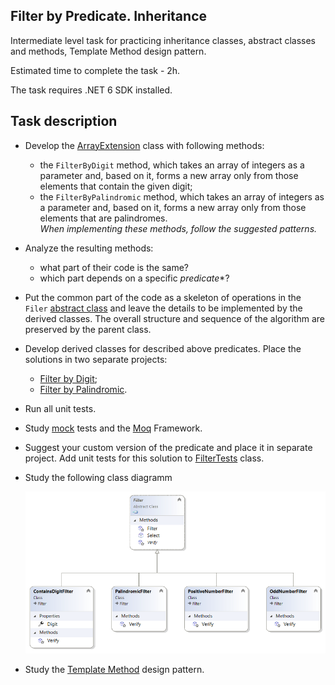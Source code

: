 ## Filter by Predicate. Inheritance

Intermediate level task for practicing inheritance classes, abstract classes and methods, Template Method design pattern.

Estimated time to complete the task - 2h.

The task requires .NET 6 SDK installed.

## Task description ##

- Develop the [ArrayExtension](ArrayExtension) class with following methods:

    - the `FilterByDigit` method, which takes an array of integers as a parameter and, based on it, forms a new array only from those elements that contain the given digit;
    - the `FilterByPalindromic` method, which takes an array of integers as a parameter and, based on it, forms a new array only from those elements that are palindromes.    
    _When implementing these methods, follow the suggested patterns._

- Analyze the resulting methods:
    - what part of their code is the same?
    - which part depends on a specific _predicate_*?

- Put the common part of the code as a skeleton of operations in the `Filer` [abstract class](https://docs.microsoft.com/en-us/dotnet/csharp/language-reference/keywords/abstract) and leave the details to be implemented by the derived classes. The overall structure and sequence of the algorithm are preserved by the parent class. 

- Develop derived classes for described above predicates. Place the solutions in two separate projects:

    - [Filter by Digit](FilerByDigitWithFramework);
    - [Filter by Palindromic](FilterByPalindromicWithFramework).

- Run all unit tests.

- Study [mock](http://xunitpatterns.com/Mock%20Object.html) tests and the [Moq](https://github.com/Moq/moq4/wiki/Quickstart) Framework.

- Suggest your custom version of the predicate and place it in separate project. Add unit tests for this solution to [FilterTests](FilterByVariousPredicates.Tests/FilterTests.cs) class.

- Study the following class diagramm

    ![](/filter-by-predicate.png)

- Study the [Template Method](https://refactoring.guru/design-patterns/template-method) design pattern.
